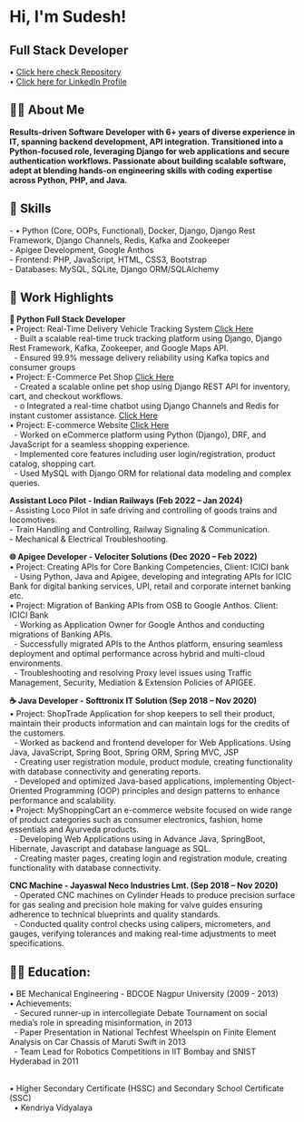 <h1> Hi, I'm Sudesh! <br/> <h2> Full Stack Developer </h2> </h1> 
     • <a href="https://github.com/sudeshmirashe22?tab=repositories">Click here check Repository</a> <br/> 
     • <a href="https://www.linkedin.com/in/sudesh-mirashe">Click here for LinkedIn Profile </a>

<h2>👨‍💻 About Me</h2>
<b> Results-driven Software Developer with 6+ years of diverse experience in IT, spanning backend development, API integration. Transitioned into a Python-focused role, leveraging Django for web applications and secure authentication workflows. Passionate about building scalable software, adept at blending hands-on engineering skills with coding expertise across Python, PHP, and Java. </b>

<h2>🤖 Skills</h2>
  - •	Python (Core, OOPs, Functional), Docker, Django, Django Rest Framework, Django Channels, Redis, Kafka and Zookeeper <br/>
  - Apigee Development, Google Anthos <br/>
  - Frontend: PHP, JavaScript, HTML, CSS3, Bootstrap <br/>
  - Databases: MySQL, SQLite, Django ORM/SQLAlchemy <br/>
 
<h2>💼 Work Highlights</h2>
<b>🔧 Python Full Stack Developer </b> <br/>
    •	Project:  Real-Time Delivery Vehicle Tracking System <a href = "https://github.com/sudeshmirashe22/DeviceTrackingUsingDjangoRESTFrameworkAndKafka"> Click Here</a><br/>
      &nbsp;&nbsp;- Built a scalable real-time truck tracking platform using Django, Django Rest Framework, Kafka, Zookeeper, and Google Maps API. <br/>
      &nbsp;&nbsp;- Ensured 99.9% message delivery reliability using Kafka topics and consumer groups <br/>
    •	Project:  E-Commerce Pet Shop <a href = ""> Click Here</a><br/>
      &nbsp;&nbsp;- Created a scalable online pet shop using Django REST API for inventory, cart, and checkout workflows. <br/>
      &nbsp;&nbsp;- o	Integrated a real-time chatbot using Django Channels and Redis for instant customer assistance. <a href = "https://github.com/sudeshmirashe22/ChatappUsingDjangoChannelsAndWebsockets"> Click Here</a><br/>
    • Project: E-commerce Website <a href = "https://github.com/sudeshmirashe22/ecommerce-site-using-Django"> Click Here</a><br/>
      &nbsp;&nbsp;- Worked on eCommerce platform using Python (Django), DRF, and JavaScript for a seamless shopping experience. <br/>
      &nbsp;&nbsp;- Implemented core features including user login/registration, product catalog, shopping cart. <br/>
      &nbsp;&nbsp;- Used MySQL with Django ORM for relational data modeling and complex queries. <br/>

<b> Assistant Loco Pilot - Indian Railways (Feb 2022 – Jan 2024) </b><br/> 
    - Assisting Loco Pilot in safe driving and controlling of goods trains and locomotives. <br/>
    - Train Handling and Controlling, Railway Signaling & Communication. <br/>
    - Mechanical & Electrical Troubleshooting. <br/>
    
<b>🌐 Apigee Developer - Velociter Solutions (Dec 2020 – Feb 2022)</b><br/>
  • Project: Creating APIs for Core Banking Competencies, Client: ICICI bank
    &nbsp;&nbsp;- Using Python, Java and Apigee, developing and integrating APIs for ICIC Bank for digital banking services, UPI, retail and corporate internet banking etc. <br/>
  • Project: Migration of Banking APIs from OSB to Google Anthos. Client: ICICI Bank <br/>
    &nbsp;&nbsp;- Working as Application Owner for Google Anthos and conducting migrations of Banking APIs. <br/>
    &nbsp;&nbsp;- Successfully migrated APIs to the Anthos platform, ensuring seamless deployment and optimal performance across hybrid and multi-cloud environments. <br/>
    &nbsp;&nbsp;- Troubleshooting and resolving Proxy level issues using Traffic Management, Security, Mediation & Extension Policies of APIGEE. <br/>

<b>☕ Java Developer - Softtronix IT Solution (Sep 2018 – Nov 2020)</b><br/>
  • Project: ShopTrade Application for shop keepers to sell their product, maintain their products information and can maintain logs for the credits of the customers. <br/>
    &nbsp;&nbsp;- Worked as backend and frontend developer for Web Applications. Using Java, JavaScript, Spring Boot, Spring ORM, Spring MVC, JSP <br/>
    &nbsp;&nbsp;- Creating user registration module, product module, creating functionality with database connectivity and generating reports. <br/>
    &nbsp;&nbsp;- Developed and optimized Java-based applications, implementing Object-Oriented Programming (OOP) principles and design patterns to enhance performance and scalability. <br/>
  • Project: MyShoppingCart an e-commerce website focused on wide range of product categories such as consumer electronics, fashion, home essentials and Ayurveda products. <br/>
    &nbsp;&nbsp;- Developing Web Applications using in Advance Java, SpringBoot, Hibernate, Javascript and database language as SQL. <br/>
    &nbsp;&nbsp;- Creating master pages, creating login and registration module, creating functionality with database connectivity. <br/>

<b> CNC Machine - Jayaswal Neco Industries Lmt. (Sep 2018 – Nov 2020)</b><br/>
  &nbsp;&nbsp;- Operated CNC machines on Cylinder Heads to produce precision surface for gas sealing and precision hole making for valve guides ensuring adherence to technical blueprints and quality standards.<br/>
  &nbsp;&nbsp;- Conducted quality control checks using calipers, micrometers, and gauges, verifying tolerances and making real-time adjustments to meet specifications.

<h2>👨‍💻 Education:</h2>
  • BE Mechanical Engineering - BDCOE Nagpur University (2009 - 2013) <br/>
    • Achievements: <br/>
    &nbsp;&nbsp;- Secured runner-up in intercollegiate Debate Tournament on social media’s role in spreading misinformation, in 2013<br/>
    &nbsp;&nbsp;- Paper Presentation in National Techfest Wheelspin on Finite Element Analysis on Car Chassis of Maruti Swift in 2013 <br/>
    &nbsp;&nbsp;- Team Lead for Robotics Competitions in IIT Bombay and SNIST Hyderabad in 2011<br/><br/>

  • Higher Secondary Certificate (HSSC) and Secondary School Certificate (SSC) <br/>
    &nbsp;&nbsp;• Kendriya Vidyalaya 
